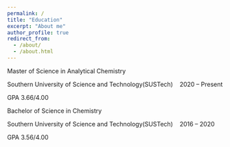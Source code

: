 ```yaml
---
permalink: /
title: "Education"
excerpt: "About me"
author_profile: true
redirect_from: 
  - /about/
  - /about.html
---
```


Master of Science in Analytical Chemistry

Southern University of Science and Technology(SUSTech)&nbsp;&nbsp;&nbsp;&nbsp;2020 – Present

GPA 3.66/4.00

Bachelor of Science in Chemistry

Southern University of Science and Technology(SUSTech)&nbsp;&nbsp;&nbsp;&nbsp;2016 – 2020

GPA 3.56/4.00
